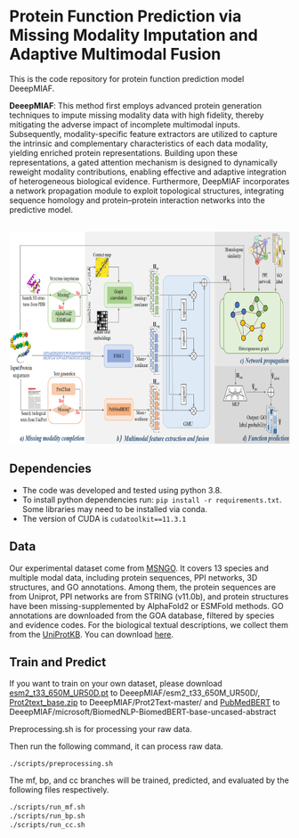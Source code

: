 # Protein Function Prediction via Missing Modality Imputation and Adaptive Multimodal Fusion

This is the code repository for protein function prediction model DeeepMIAF. 

**DeeepMIAF**: This method first employs advanced protein generation techniques to impute missing modality data with high fidelity, thereby mitigating the adverse impact of incomplete multimodal inputs. Subsequently, modality-specific feature extractors are utilized to capture the intrinsic and complementary characteristics of each data modality, yielding enriched protein representations. Building upon these representations, a gated attention mechanism is designed to dynamically reweight modality contributions, enabling effective and adaptive integration of heterogeneous biological evidence. Furthermore, DeepMIAF incorporates a network propagation module to exploit topological structures, integrating sequence homology and protein–protein interaction networks into the predictive model.

<p align="center">
    <br>
    <img src="./images/DeepMIAF.png?raw=true" width="800" height="381"/>
    <br>
</p>

## Dependencies
* The code was developed and tested using python 3.8.
* To install python dependencies run: `pip install -r requirements.txt`. Some libraries may need to be installed via conda.
* The version of CUDA is `cudatoolkit==11.3.1`

## Data
Our experimental dataset come from [MSNGO](https://github.com/blingbell/MSNGO/tree/master/data). It covers 13 species and multiple modal data, including protein sequences, PPI networks, 3D structures, and GO annotations. Among them, the protein sequences are from Uniprot, PPI networks are from STRING (v11.0b), and protein structures have been missing-supplemented by AlphaFold2 or ESMFold methods. GO annotations are downloaded from the GOA database, filtered by species and evidence codes. For the biological textual descriptions, we collect them from the [UniProtKB](https://www.uniprot.org/). You can download [here](https://github.com/Candyperfect/DeepMIAF/tree/main/data).


## Train and Predict

If you want to train on your own dataset, please download [esm2_t33_650M_UR50D.pt](https://github.com/facebookresearch/esm?tab=readme-ov-file#esmfold) to DeeepMIAF/esm2_t33_650M_UR50D/, [Prot2text_base.zip](https://github.com/hadi-abdine/Prot2Text?tab=readme-ov-file) to DeeepMIAF/Prot2Text-master/ and [PubMedBERT](https://huggingface.co/microsoft/BiomedNLP-BiomedBERT-base-uncased-abstract) to DeeepMIAF/microsoft/BiomedNLP-BiomedBERT-base-uncased-abstract

Preprocessing.sh is for processing your raw data. 

Then run the following command, it can process raw data.
```
./scripts/preprocessing.sh
```

The mf, bp, and cc branches will be trained, predicted, and evaluated by the following files respectively.
```
./scripts/run_mf.sh
./scripts/run_bp.sh
./scripts/run_cc.sh
```

